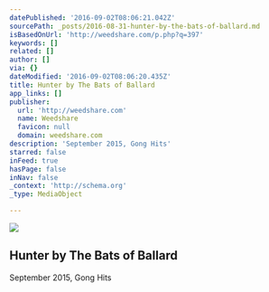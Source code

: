 ```yaml
---
datePublished: '2016-09-02T08:06:21.042Z'
sourcePath: _posts/2016-08-31-hunter-by-the-bats-of-ballard.md
isBasedOnUrl: 'http://weedshare.com/p.php?q=397'
keywords: []
related: []
author: []
via: {}
dateModified: '2016-09-02T08:06:20.435Z'
title: Hunter by The Bats of Ballard
app_links: []
publisher:
  url: 'http://weedshare.com'
  name: Weedshare
  favicon: null
  domain: weedshare.com
description: 'September 2015, Gong Hits'
starred: false
inFeed: true
hasPage: false
inNav: false
_context: 'http://schema.org'
_type: MediaObject

---
```

<article style=""><img src="https://imgflo.herokuapp.com/graph/2b2431f8e7ba7b0/b0ae964cb4c5bca6f1e64fbba3703b01/noop.png?input=http%3A%2F%2Fweedshare.com%2Fuploads%2F5%2Fhunter-cover.png" /><h1>Hunter by The Bats of Ballard</h1><p>September 2015, Gong Hits</p></article>